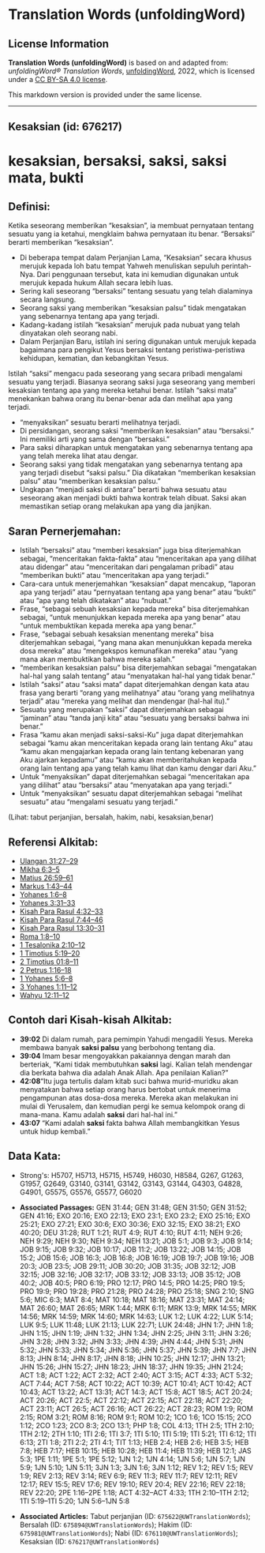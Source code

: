# Translation Words (unfoldingWord)

## License Information

**Translation Words (unfoldingWord)** is based on and adapted from: _unfoldingWord® Translation Words_, [unfoldingWord](https://unfoldingword.org/utw), 2022, which is licensed under a [CC BY-SA 4.0 license](https://creativecommons.org/licenses/by-sa/4.0/legalcode.en).

This markdown version is provided under the same license.



--------------------------------

## Kesaksian (id: 676217)

kesaksian, bersaksi, saksi, saksi mata, bukti
=============================================

Definisi:
---------

Ketika seseorang memberikan “kesaksian”, ia membuat pernyataan tentang sesuatu yang ia ketahui, mengklaim bahwa pernyataan itu benar. “Bersaksi” berarti memberikan “kesaksian”.

* Di beberapa tempat dalam Perjanjian Lama, “Kesaksian” secara khusus merujuk kepada loh batu tempat Yahweh menuliskan sepuluh perintah\-Nya. Dari penggunaan tersebut, kata ini kemudian digunakan untuk merujuk kepada hukum Allah secara lebih luas.
* Sering kali seseorang “bersaksi” tentang sesuatu yang telah dialaminya secara langsung.
* Seorang saksi yang memberikan “kesaksian palsu” tidak mengatakan yang sebenarnya tentang apa yang terjadi.
* Kadang\-kadang istilah “kesaksian” merujuk pada nubuat yang telah dinyatakan oleh seorang nabi.
* Dalam Perjanjian Baru, istilah ini sering digunakan untuk merujuk kepada bagaimana para pengikut Yesus bersaksi tentang peristiwa\-peristiwa kehidupan, kematian, dan kebangkitan Yesus.

Istilah “saksi” mengacu pada seseorang yang secara pribadi mengalami sesuatu yang terjadi. Biasanya seorang saksi juga seseorang yang memberi kesaksian tentang apa yang mereka ketahui benar. Istilah “saksi mata” menekankan bahwa orang itu benar\-benar ada dan melihat apa yang terjadi.

* “menyaksikan” sesuatu berarti melihatnya terjadi.
* Di persidangan, seorang saksi “memberikan kesaksian” atau “bersaksi.” Ini memiliki arti yang sama dengan “bersaksi.”
* Para saksi diharapkan untuk mengatakan yang sebenarnya tentang apa yang telah mereka lihat atau dengar.
* Seorang saksi yang tidak mengatakan yang sebenarnya tentang apa yang terjadi disebut “saksi palsu.” Dia dikatakan “memberikan kesaksian palsu” atau “memberikan kesaksian palsu.”
* Ungkapan “menjadi saksi di antara” berarti bahwa sesuatu atau seseorang akan menjadi bukti bahwa kontrak telah dibuat. Saksi akan memastikan setiap orang melakukan apa yang dia janjikan.

Saran Pernerjemahan:
--------------------

* Istilah “bersaksi” atau “memberi kesaksian” juga bisa diterjemahkan sebagai, “menceritakan fakta\-fakta” atau “menceritakan apa yang dilihat atau didengar” atau “menceritakan dari pengalaman pribadi” atau “memberikan bukti” atau “menceritakan apa yang terjadi.”
* Cara\-cara untuk menerjemahkan “kesaksian” dapat mencakup, “laporan apa yang terjadi” atau “pernyataan tentang apa yang benar” atau “bukti” atau “apa yang telah dikatakan” atau “nubuat.”
* Frase, “sebagai sebuah kesaksian kepada mereka” bisa diterjemahkan sebagai, “untuk menunjukkan kepada mereka apa yang benar” atau “untuk membuktikan kepada mereka apa yang benar.”
* Frase, “sebagai sebuah kesaksian menentang mereka” bisa diterjemahkan sebagai, “yang mana akan menunjukkan kepada mereka dosa mereka” atau “mengekspos kemunafikan mereka” atau “yang mana akan membuktikan bahwa mereka salah.”
* “memberikan kesaksian palsu” bisa diterjemahkan sebagai “mengatakan hal\-hal yang salah tentang” atau “menyatakan hal\-hal yang tidak benar.”
* Istilah “saksi” atau “saksi mata” dapat diterjemahkan dengan kata atau frasa yang berarti “orang yang melihatnya” atau “orang yang melihatnya terjadi” atau “mereka yang melihat dan mendengar (hal\-hal itu).”
* Sesuatu yang merupakan “saksi” dapat diterjemahkan sebagai “jaminan” atau “tanda janji kita” atau “sesuatu yang bersaksi bahwa ini benar.”
* Frasa “kamu akan menjadi saksi\-saksi\-Ku” juga dapat diterjemahkan sebagai “kamu akan menceritakan kepada orang lain tentang Aku” atau “kamu akan mengajarkan kepada orang lain tentang kebenaran yang Aku ajarkan kepadamu” atau “kamu akan memberitahukan kepada orang lain tentang apa yang telah kamu lihat dan kamu dengar dari Aku.”
* Untuk “menyaksikan” dapat diterjemahkan sebagai “menceritakan apa yang dilihat” atau “bersaksi” atau “menyatakan apa yang terjadi.”
* Untuk “menyaksikan” sesuatu dapat diterjemahkan sebagai “melihat sesuatu” atau “mengalami sesuatu yang terjadi.”

(Lihat: tabut perjanjian, bersalah, hakim, nabi, kesaksian,benar)

Referensi Alkitab:
------------------

* [Ulangan 31:27–29](https://ref.ly/Deut31:27-Deut31:29)
* [Mikha 6:3–5](https://ref.ly/Mic6:3-Mic6:5)
* [Matius 26:59–61](https://ref.ly/Matt26:59-Matt26:61)
* [Markus 1:43–44](https://ref.ly/Mark1:43-Mark1:44)
* [Yohanes 1:6–8](https://ref.ly/John1:6-John1:8)
* [Yohanes 3:31–33](https://ref.ly/John3:31-John3:33)
* [Kisah Para Rasul 4:32–33](https://ref.ly/Acts0:0)
* [Kisah Para Rasul 7:44–46](https://ref.ly/Acts0:0)
* [Kisah Para Rasul 13:30–31](https://ref.ly/Acts0:0)
* [Roma 1:8–10](https://ref.ly/Rom1:8-Rom1:10)
* [1 Tesalonika 2:10–12](https://ref.ly/1Thess0:0)
* [1 Timotius 5:19–20](https://ref.ly/1Tim0:0)
* [2 Timotius 01:8–11](https://ref.ly/2Tim0:0)
* [2 Petrus 1:16–18](https://ref.ly/2Pet0:0)
* [1 Yohanes 5:6–8](https://ref.ly/1John0:0)
* [3 Yohanes 1:11–12](https://ref.ly/3John0:0)
* [Wahyu 12:11–12](https://ref.ly/Rev12:11-Rev12:12)

Contoh dari Kisah\-kisah Alkitab:
---------------------------------

* **39:02** Di dalam rumah, para pemimpin Yahudi mengadili Yesus. Mereka membawa banyak **saksi palsu** yang berbohong tentang dia.
* **39:04** Imam besar mengoyakkan pakaiannya dengan marah dan berteriak, “Kami tidak membutuhkan **saksi** lagi. Kalian telah mendengar dia berkata bahwa dia adalah Anak Allah. Apa penilaian Kalian?”
* **42:08**“Itu juga tertulis dalam kitab suci bahwa murid\-muridku akan menyatakan bahwa setiap orang harus bertobat untuk menerima pengampunan atas dosa\-dosa mereka. Mereka akan melakukan ini mulai di Yerusalem, dan kemudian pergi ke semua kelompok orang di mana\-mana. Kamu adalah **saksi** dari hal\-hal ini.”
* **43:07** “Kami adalah **saksi** fakta bahwa Allah membangkitkan Yesus untuk hidup kembali.”

Data Kata:
----------

* Strong's: H5707, H5713, H5715, H5749, H6030, H8584, G267, G1263, G1957, G2649, G3140, G3141, G3142, G3143, G3144, G4303, G4828, G4901, G5575, G5576, G5577, G6020

* **Associated Passages:** GEN 31:44; GEN 31:48; GEN 31:50; GEN 31:52; GEN 41:16; EXO 20:16; EXO 22:13; EXO 23:1; EXO 23:2; EXO 25:16; EXO 25:21; EXO 27:21; EXO 30:6; EXO 30:36; EXO 32:15; EXO 38:21; EXO 40:20; DEU 31:28; RUT 1:21; RUT 4:9; RUT 4:10; RUT 4:11; NEH 9:26; NEH 9:29; NEH 9:30; NEH 9:34; NEH 13:21; JOB 5:1; JOB 9:3; JOB 9:14; JOB 9:15; JOB 9:32; JOB 10:17; JOB 11:2; JOB 13:22; JOB 14:15; JOB 15:2; JOB 15:6; JOB 16:3; JOB 16:8; JOB 16:19; JOB 19:7; JOB 19:16; JOB 20:3; JOB 23:5; JOB 29:11; JOB 30:20; JOB 31:35; JOB 32:12; JOB 32:15; JOB 32:16; JOB 32:17; JOB 33:12; JOB 33:13; JOB 35:12; JOB 40:2; JOB 40:5; PRO 6:19; PRO 12:17; PRO 14:5; PRO 14:25; PRO 19:5; PRO 19:9; PRO 19:28; PRO 21:28; PRO 24:28; PRO 25:18; SNG 2:10; SNG 5:6; MIC 6:3; MAT 8:4; MAT 10:18; MAT 18:16; MAT 23:31; MAT 24:14; MAT 26:60; MAT 26:65; MRK 1:44; MRK 6:11; MRK 13:9; MRK 14:55; MRK 14:56; MRK 14:59; MRK 14:60; MRK 14:63; LUK 1:2; LUK 4:22; LUK 5:14; LUK 9:5; LUK 11:48; LUK 21:13; LUK 22:71; LUK 24:48; JHN 1:7; JHN 1:8; JHN 1:15; JHN 1:19; JHN 1:32; JHN 1:34; JHN 2:25; JHN 3:11; JHN 3:26; JHN 3:28; JHN 3:32; JHN 3:33; JHN 4:39; JHN 4:44; JHN 5:31; JHN 5:32; JHN 5:33; JHN 5:34; JHN 5:36; JHN 5:37; JHN 5:39; JHN 7:7; JHN 8:13; JHN 8:14; JHN 8:17; JHN 8:18; JHN 10:25; JHN 12:17; JHN 13:21; JHN 15:26; JHN 15:27; JHN 18:23; JHN 18:37; JHN 19:35; JHN 21:24; ACT 1:8; ACT 1:22; ACT 2:32; ACT 2:40; ACT 3:15; ACT 4:33; ACT 5:32; ACT 7:44; ACT 7:58; ACT 10:22; ACT 10:39; ACT 10:41; ACT 10:42; ACT 10:43; ACT 13:22; ACT 13:31; ACT 14:3; ACT 15:8; ACT 18:5; ACT 20:24; ACT 20:26; ACT 22:5; ACT 22:12; ACT 22:15; ACT 22:18; ACT 22:20; ACT 23:11; ACT 26:5; ACT 26:16; ACT 26:22; ACT 28:23; ROM 1:9; ROM 2:15; ROM 3:21; ROM 8:16; ROM 9:1; ROM 10:2; 1CO 1:6; 1CO 15:15; 2CO 1:12; 2CO 1:23; 2CO 8:3; 2CO 13:1; PHP 1:8; COL 4:13; 1TH 2:5; 1TH 2:10; 1TH 2:12; 2TH 1:10; 1TI 2:6; 1TI 3:7; 1TI 5:10; 1TI 5:19; 1TI 5:21; 1TI 6:12; 1TI 6:13; 2TI 1:8; 2TI 2:2; 2TI 4:1; TIT 1:13; HEB 2:4; HEB 2:6; HEB 3:5; HEB 7:8; HEB 7:17; HEB 10:15; HEB 10:28; HEB 11:4; HEB 11:39; HEB 12:1; JAS 5:3; 1PE 1:11; 1PE 5:1; 1PE 5:12; 1JN 1:2; 1JN 4:14; 1JN 5:6; 1JN 5:7; 1JN 5:9; 1JN 5:10; 1JN 5:11; 3JN 1:3; 3JN 1:6; 3JN 1:12; REV 1:2; REV 1:5; REV 1:9; REV 2:13; REV 3:14; REV 6:9; REV 11:3; REV 11:7; REV 12:11; REV 12:17; REV 15:5; REV 17:6; REV 19:10; REV 20:4; REV 22:16; REV 22:18; REV 22:20; 2PE 1:16–2PE 1:18; ACT 4:32–ACT 4:33; 1TH 2:10–1TH 2:12; 1TI 5:19–1TI 5:20; 1JN 5:6–1JN 5:8
* **Associated Articles:** Tabut perjanjian (ID: `675622@UWTranslationWords`); Bersalah (ID: `675894@UWTranslationWords`); Hakim (ID: `675981@UWTranslationWords`); Nabi (ID: `676110@UWTranslationWords`); Kesaksian (ID: `676217@UWTranslationWords`)


